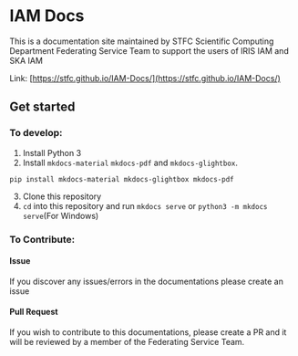 # IAM Docs
This is a documentation site maintained by STFC Scientific Computing Department Federating Service Team to support the users of IRIS IAM and SKA IAM

Link: [https://stfc.github.io/IAM-Docs/](https://stfc.github.io/IAM-Docs/)

## Get started
### To develop:
1. Install Python 3
2. Install `mkdocs-material` `mkdocs-pdf` and `mkdocs-glightbox`.
```
pip install mkdocs-material mkdocs-glightbox mkdocs-pdf
```
3. Clone this repository
4. `cd` into this repository and run `mkdocs serve` or `python3 -m mkdocs serve`(For Windows)

### To Contribute:
#### Issue
If you discover any issues/errors in the documentations please create an issue 

#### Pull Request
If you wish to contribute to this documentations, please create a PR and it will be reviewed by a member of the Federating Service Team.

